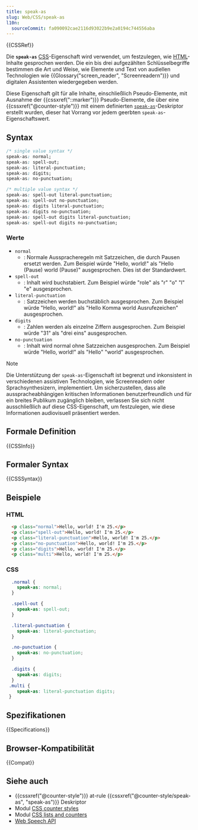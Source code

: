 ```yaml
---
title: speak-as
slug: Web/CSS/speak-as
l10n:
  sourceCommit: fa090092cae2116d93022b9e2a0194c744556aba
---
```


{{CSSRef}}

Die **`speak-as`** [CSS](/de/docs/Web/CSS)-Eigenschaft wird verwendet, um festzulegen, wie [HTML](/de/docs/Web/HTML)-Inhalte gesprochen werden. Die ein bis drei aufgezählten Schlüsselbegriffe bestimmen die Art und Weise, wie Elemente und Text von audiellen Technologien wie {{Glossary("screen_reader", "Screenreadern")}} und digitalen Assistenten wiedergegeben werden.

Diese Eigenschaft gilt für alle Inhalte, einschließlich Pseudo-Elemente, mit Ausnahme der {{cssxref("::marker")}} Pseudo-Elemente, die über eine {{cssxref("@counter-style")}} mit einem definierten [`speak-as`](/de/docs/Web/CSS/@counter-style/speak-as)-Deskriptor erstellt wurden, dieser hat Vorrang vor jedem geerbten `speak-as`-Eigenschaftswert.

## Syntax

```css
/* single value syntax */
speak-as: normal;
speak-as: spell-out;
speak-as: literal-punctuation;
speak-as: digits;
speak-as: no-punctuation;

/* multiple value syntax */
speak-as: spell-out literal-punctuation;
speak-as: spell-out no-punctuation;
speak-as: digits literal-punctuation;
speak-as: digits no-punctuation;
speak-as: spell-out digits literal-punctuation;
speak-as: spell-out digits no-punctuation;
```

### Werte

- `normal`
  - : Normale Ausspracheregeln mit Satzzeichen, die durch Pausen ersetzt werden. Zum Beispiel würde "Hello, world!" als "Hello (Pause) world (Pause)" ausgesprochen. Dies ist der Standardwert.
- `spell-out`
  - : Inhalt wird buchstabiert. Zum Beispiel würde "role" als "r" "o" "l" "e" ausgesprochen.
- `literal-punctuation`
  - : Satzzeichen werden buchstäblich ausgesprochen. Zum Beispiel würde "Hello, world!" als "Hello Komma world Ausrufezeichen" ausgesprochen.
- `digits`
  - : Zahlen werden als einzelne Ziffern ausgesprochen. Zum Beispiel würde "31" als "drei eins" ausgesprochen.
- `no-punctuation`
  - : Inhalt wird normal ohne Satzzeichen ausgesprochen. Zum Beispiel würde "Hello, world!" als "Hello" "world" ausgesprochen.

> [!NOTE]
> Die Unterstützung der `speak-as`-Eigenschaft ist begrenzt und inkonsistent in verschiedenen assistiven Technologien, wie Screenreadern oder Sprachsynthesizern, implementiert. Um sicherzustellen, dass alle ausspracheabhängigen kritischen Informationen benutzerfreundlich und für ein breites Publikum zugänglich bleiben, verlassen Sie sich nicht ausschließlich auf diese CSS-Eigenschaft, um festzulegen, wie diese Informationen audiovisuell präsentiert werden.

## Formale Definition

{{CSSInfo}}

## Formaler Syntax

{{CSSSyntax}}

## Beispiele

### HTML

```HTML
  <p class="normal">Hello, world! I'm 25.</p>
  <p class="spell-out">Hello, world! I'm 25.</p>
  <p class="literal-punctuation">Hello, world! I'm 25.</p>
  <p class="no-punctuation">Hello, world! I'm 25.</p>
  <p class="digits">Hello, world! I'm 25.</p>
  <p class="multi">Hello, world! I'm 25.</p>
```

### CSS

```CSS
  .normal {
    speak-as: normal;
  }

  .spell-out {
    speak-as: spell-out;
  }

  .literal-punctuation {
    speak-as: literal-punctuation;
  }

  .no-punctuation {
    speak-as: no-punctuation;
  }

  .digits {
    speak-as: digits;
  }
 .multi {
    speak-as: literal-punctuation digits;
 }
```

## Spezifikationen

{{Specifications}}

## Browser-Kompatibilität

{{Compat}}

## Siehe auch

- {{cssxref("@counter-style")}} at-rule {{cssxref("@counter-style/speak-as", "speak-as")}} Deskriptor
- Modul [CSS counter styles](/de/docs/Web/CSS/CSS_counter_styles)
- Modul [CSS lists and counters](/de/docs/Web/CSS/CSS_lists)
- [Web Speech API](/de/docs/Web/API/Web_Speech_API)
